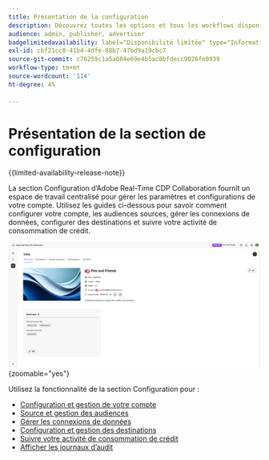 ```yaml
---
title: Présentation de la configuration
description: Découvrez toutes les options et tous les workflows disponibles dans la section de configuration d’Adobe Real-Time CDP Collaboration
audience: admin, publisher, advertiser
badgelimitedavailability: label="Disponibilité limitée" type="Informative" url="https://helpx.adobe.com/fr/legal/product-descriptions/real-time-customer-data-platform-collaboration.html newtab=true"
exl-id: cbf21cc8-41b4-4dfe-88b7-47bd9a19cbc7
source-git-commit: c76259c1a5a684e69e4b5ac8bfdecc9026fe0939
workflow-type: tm+mt
source-wordcount: '114'
ht-degree: 4%

---
```


# Présentation de la section de configuration

{{limited-availability-release-note}}

La section Configuration d’Adobe Real-Time CDP Collaboration fournit un espace de travail centralisé pour gérer les paramètres et configurations de votre compte. Utilisez les guides ci-dessous pour savoir comment configurer votre compte, les audiences sources, gérer les connexions de données, configurer des destinations et suivre votre activité de consommation de crédit.

![Espace de travail de configuration d’un compte, donnant un aperçu de ses paramètres actuels.](/help/assets/setup/overview.png){zoomable="yes"}

Utilisez la fonctionnalité de la section Configuration pour :

* [Configuration et gestion de votre compte](/help/guide/setup/onboard-account.md)
* [Source et gestion des audiences](/help/guide/setup/onboard-audiences.md)
* [Gérer les connexions de données](/help/guide/setup/manage-data-connection.md)
* [Configuration et gestion des destinations](/help/guide/setup/manage-destinations.md)
* [Suivre votre activité de consommation de crédit](/help/guide/setup/my-activity.md)
* [Afficher les journaux d’audit](/help/guide/setup/audit-logs.md)
